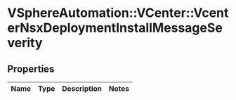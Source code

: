 # VSphereAutomation::VCenter::VcenterNsxDeploymentInstallMessageSeverity

## Properties
Name | Type | Description | Notes
------------ | ------------- | ------------- | -------------


